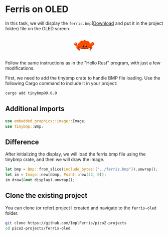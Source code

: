 # Ferris on OLED

In this task, we will display the `ferris.bmp`([Download](./assets/ferris.bmp) and put it in the project folder) file on the OLED screen.
 
<img style="display: block; margin: auto;" alt="pico2" src="./assets/ferris.bmp"/>

Follow the same instructions as in the "Hello Rust" program, with just a few modifications.  

First, we need to add the tinybmp crate to handle BMP file loading. Use the following Cargo command to include it in your project:
```sh
cargo add tinybmp@0.6.0
```

## Additional imports
```rust
use embedded_graphics::image::Image;
use tinybmp::Bmp;
```

## Difference

After initializing the display, we will load the ferris.bmp file using the tinybmp crate, and then we will draw the image.
```rust
let bmp = Bmp::from_slice(include_bytes!("../ferris.bmp")).unwrap();
let im = Image::new(&bmp, Point::new(32, 0));
im.draw(&mut display).unwrap();
```

## Clone the existing project
You can clone (or refer) project I created and navigate to the `ferris-oled` folder.

```sh
git clone https://github.com/ImplFerris/pico2-projects
cd pico2-projects/ferris-oled
```
